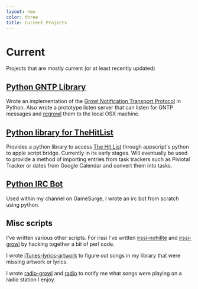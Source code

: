 ```yaml
---
layout: new
color: three
title: Current Projects
---
```

# Current

Projects that are mostly current (or at least recently updated)

## [Python GNTP Library](https://github.com/kfdm/gntp)
Wrote an implementation of the [Growl Notification Transport Protocol](http://www.growlforwindows.com/gfw/help/gntp.aspx) in Python.  Also wrote a prototype listen server that can listen for GNTP messages and [regrowl](https://github.com/kfdm/gntp-regrowl) them to the local OSX machine.

## [Python library for TheHitList](https://github.com/kfdm/thehitlist)
Provides a python library to access [The Hit List](http://www.potionfactory.com/thehitlist/) through appscript's python to apple script bridge.  Currently in its early stages.  Will eventually be used to provide a method of importing entries from task trackers such as Piviotal Tracker or dates from Google Calendar and convert them into tasks.

## [Python IRC Bot](https://github.com/kfdm/purplebot)
Used within my channel on GameSurge, I wrote an irc bot from scratch using python.

## Misc scripts
I've written various other scripts.  For irssi I've written [irssi-nohilite](https://github.com/kfdm/irssi-nohilight) and
[irssi-growl](https://github.com/kfdm/irssi-growl) by hacking together a bit of perl code.

I wrote [iTunes-lyrics-artwork](https://github.com/kfdm/itunes-lyrics-artwork) to figure out songs in my library that were missing
artwork or lyrics.

I wrote [radio-growl](https://github.com/kfdm/radio-growl) and [radio](https://github.com/kfdm/radio) 
to notify me what songs were playing on a radio station I enjoy.
